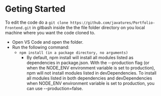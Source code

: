 # Geting Started
To edit the code do a `git clone https://github.com/javatures/Portfolio-Frontend.git` in gitbash inside the the file folder directory on you local machine where you want the code cloned to.
- Open VS Code and open the folder.
- Run the following command: 
    - `npm install (in a package directory, no arguments)`
        -  By default, npm install will install all modules listed as dependencies in package.json. With the --production flag (or when the NODE_ENV environment variable is set to production), npm will not install modules listed in devDependencies. To install all modules listed in both dependencies and devDependencies when NODE_ENV environment variable is set to production, you can use --production=false.
